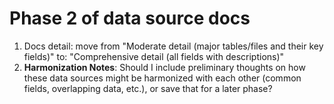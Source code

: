 # Phase 2 of data source docs
1. Docs detail: move from "Moderate detail (major tables/files and their key fields)" to: "Comprehensive detail (all fields with descriptions)"
2. **Harmonization Notes**: Should I include preliminary thoughts on how these data sources might be harmonized with 
each other (common fields, overlapping data, etc.), or save that for a later phase? 

